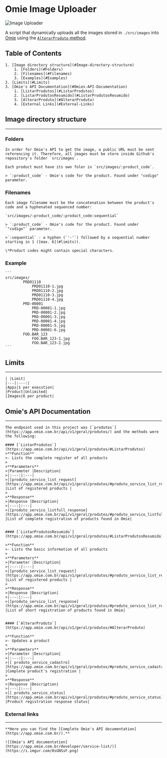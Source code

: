 # Omie Image Uploader

![Image Uploader](https://i.imgur.com/67noRO8.jpg)

A script that dynamically uploads all the images stored in `./src/images` into [Omie](https://app.omie.com.br/) using the [`AlterarProduto` method](https://app.omie.com.br/api/v1/geral/produtos/#AlterarProduto).
 
## Table of Contents
    1. [Image directory structure](#Image-directory-structure)
        1. [Folders](#Folders)
        2. [Filenames](#Filenames)
        3. [Examples](#Examples)
    2. [Limits](#Limits)
    3. [Omie's API Documentation](#Omies-API-Documentation)
        1. [ListarProdutos](#ListarProdutos)
        2. [ListarProdutosResumido](#ListarProdutosResumido)
        3. [AlterarProduto](#AlterarProduto)
        4. [External Links](#External-Links)

## Image directory structure
---
 
### Folders
 
    In order for Omie's API to get the image, a public URL must be sent referencing it. Therefore, all images must be store inside Github's repository's folder `src/images`.

    Each product must have its own foler in `src/images/:product_code`.

    > `:product_code` - Omie's code for the product. Found under "codigo" parameter.
 
### Filenames

    Each image filename must be the concatenation between the product's code and a hyphenated sequenced number:
 
    `src/images/:product_code/:product_code:sequential`

    > `:product_code` - Omie's code for the product. Found under `"codigo"` parameter.
 
    >`:sequential` - a hyphen (`'-'`) followed by a sequential number starting in 1 ([max. 6](#limits)).
 
    \*Product codes might contain special characters.
 
### Example

    ```
    src/images/
            PRD01110
                PRD01110-1.jpg
                PRD01110-2.jpg
                PRD01110-3.jpg
                PRD01110-4.jpg
            PRD-00001
                PRD-00001-1.jpg
                PRD-00001-2.jpg
                PRD-00001-3.jpg
                PRD-00001-4.jpg
                PRD-00001-5.jpg
                PRD-00001-6.jpg
            FOO.BAR_123
                FOO.BAR_123-1.jpg
                FOO.BAR_123-2.jpg
    ```

## Limits
---

    | |Limit|
    |---|:---:|
    |Apps|1 per execution|
    |Product|Unlimited|
    |Images|6 per product|

## Omie's API Documentation
---

    The endpoint used in this project was [`produtos`](https://app.omie.com.br/api/v1/geral/produtos/) and the methods were the following:

    #### [`ListarProdutos`](https://app.omie.com.br/api/v1/geral/produtos/#ListarProdutos)
    >**Function**
    >- Lists the complete register of all products
    >
    >**Parameters**
    >|Parameter |Description|
    >|:---:|:---|
    >|[produto_servico_list_request](https://app.omie.com.br/api/v1/geral/produtos/#produto_servico_list_request) |List of registered products |
    >
    >**Response**
    >|Response |Description|
    >|---:|:---|
    >|[produto_servico_listfull_response](https://app.omie.com.br/api/v1/geral/produtos/#produto_servico_listfull_response) |List of complete registration of products found in Omie|


    #### [`ListarProdutosResumido`](https://app.omie.com.br/api/v1/geral/produtos/#ListarProdutosResumido)

    >**Function**
    >- Lists the basic information of all products
    >
    >**Parameters**
    >|Parameter |Description|
    >|:---:|:---|
    >|[produto_servico_list_request](https://app.omie.com.br/api/v1/geral/produtos/#produto_servico_list_request) |List of registered products |
    >
    >**Response**
    >|Response |Description|
    >|---:|:---|
    >|[produto_servico_list_response](https://app.omie.com.br/api/v1/geral/produtos/#produto_servico_list_response) |List of short registration of products found in Omie|


    #### [`AlterarProduto`](https://app.omie.com.br/api/v1/geral/produtos/#AlterarProduto)

    >**Function**
    >- Updates a product
    >
    >**Parameters**
    >|Parameter |Description|
    >|:---:|:---|
    >|[	produto_servico_cadastro](https://app.omie.com.br/api/v1/geral/produtos/#produto_servico_cadastro) |Complete product's registration |
    >
    >**Response**
    >|Response |Description|
    >|---:|:---|
    >|[ produto_servico_status](https://app.omie.com.br/api/v1/geral/produtos/#produto_servico_status) |Product registration response status|

### External links
---

    **Here you can find the [Complete Omie's API documentation](https://app.omie.com.br/).**

    ![[Omie's API documentation](https://app.omie.com.br/developer/service-list/)](https://i.imgur.com/0sGNSsF.png)

